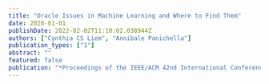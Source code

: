 ```yaml
---
title: "Oracle Issues in Machine Learning and Where to Find Them"
date: 2020-01-01
publishDate: 2022-02-02T11:10:02.038944Z
authors: ["Cynthia CS Liem", "Annibale Panichella"]
publication_types: ["1"]
abstract: ""
featured: false
publication: "*Proceedings of the IEEE/ACM 42nd International Conference on Software Engineering Workshops*"
---
```


